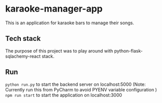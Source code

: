 # karaoke-manager-app

This is an application for karaoke bars to manage their songs.

## Tech stack

The purpose of this project was to play around with python-flask-sqlachemy-react stack.

## Run

`python run.py` to start the backend server on localhost:5000 (Note: Currently run this from PyCharm to avoid PYENV variable configuration )  
`npm run start` to start the application on localhost:3000
